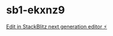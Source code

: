 # sb1-ekxnz9

[Edit in StackBlitz next generation editor ⚡️](https://stackblitz.com/~/github.com/artgju/sb1-ekxnz9)